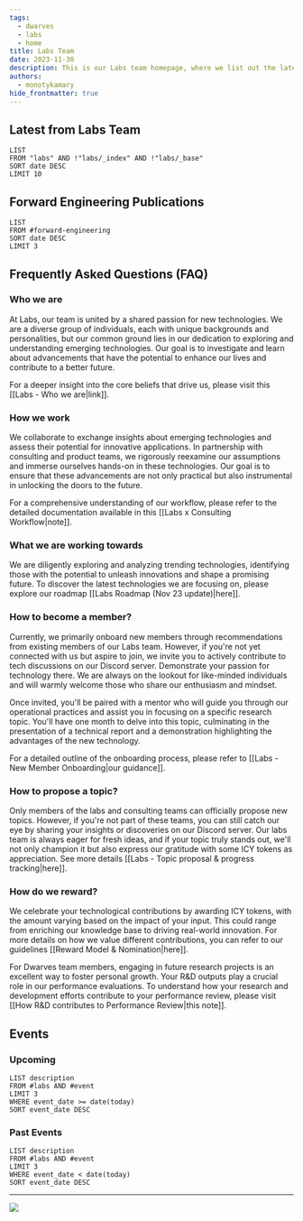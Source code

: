 ```yaml
---
tags:
  - dwarves
  - labs
  - home
title: Labs Team
date: 2023-11-30
description: This is our Labs team homepage, where we list out the latest advances in our engineering team, our publications, events & workshops, as well as frequently asked questions on who and what team labs are.
authors:
  - monotykamary
hide_frontmatter: true
---
```

<!-- col-2 #1 -->
<!-- labs-latest -->

## Latest from Labs Team
```dataview
LIST
FROM "labs" AND !"labs/_index" AND !"labs/_base"
SORT date DESC
LIMIT 10
```
<!-- /labs-latest -->
<!-- forward-engineering-publications -->

## Forward Engineering Publications
```dataview
LIST
FROM #forward-engineering
SORT date DESC
LIMIT 3
```
<!-- /forward-engineering-publications -->
<!-- /col-2 #1-->

<!-- col-2 #2 -->
<!-- faq -->

## Frequently Asked Questions (FAQ)
### Who we are
At Labs, our team is united by a shared passion for new technologies. We are a diverse group of individuals, each with unique backgrounds and personalities, but our common ground lies in our dedication to exploring and understanding emerging technologies. Our goal is to investigate and learn about advancements that have the potential to enhance our lives and contribute to a better future.

For a deeper insight into the core beliefs that drive us, please visit this [[Labs - Who we are|link]].

### How we work
We collaborate to exchange insights about emerging technologies and assess their potential for innovative applications. In partnership with consulting and product teams, we rigorously reexamine our assumptions and immerse ourselves hands-on in these technologies. Our goal is to ensure that these advancements are not only practical but also instrumental in unlocking the doors to the future.

For a comprehensive understanding of our workflow, please refer to the detailed documentation available in this [[Labs x Consulting Workflow|note]].

### What we are working towards
We are diligently exploring and analyzing trending technologies, identifying those with the potential to unleash innovations and shape a promising future. To discover the latest technologies we are focusing on, please explore our roadmap [[Labs Roadmap (Nov 23 update)|here]].

### How to become a member?
Currently, we primarily onboard new members through recommendations from existing members of our Labs team. However, if you're not yet connected with us but aspire to join, we invite you to actively contribute to tech discussions on our Discord server. Demonstrate your passion for technology there. We are always on the lookout for like-minded individuals and will warmly welcome those who share our enthusiasm and mindset.

Once invited, you'll be paired with a mentor who will guide you through our operational practices and assist you in focusing on a specific research topic. You'll have one month to delve into this topic, culminating in the presentation of a technical report and a demonstration highlighting the advantages of the new technology.

For a detailed outline of the onboarding process, please refer to [[Labs - New Member Onboarding|our guidance]].

### How to propose a topic?
Only members of the labs and consulting teams can officially propose new topics. However, if you're not part of these teams, you can still catch our eye by sharing your insights or discoveries on our Discord server. Our labs team is always eager for fresh ideas, and if your topic truly stands out, we'll not only champion it but also express our gratitude with some ICY tokens as appreciation. See more details [[Labs - Topic proposal & progress tracking|here]].

### How do we reward?
We celebrate your technological contributions by awarding ICY tokens, with the amount varying based on the impact of your input. This could range from enriching our knowledge base to driving real-world innovation. For more details on how we value different contributions, you can refer to our guidelines [[Reward Model & Nomination|here]].

For Dwarves team members, engaging in future research projects is an excellent way to foster personal growth. Your R&D outputs play a crucial role in our performance evaluations. To understand how your research and development efforts contribute to your performance review, please visit [[How R&D contributes to Performance Review|this note]].

<!-- /faq -->
<!-- events -->

## Events
### Upcoming
```dataview
LIST description
FROM #labs AND #event 
LIMIT 3
WHERE event_date >= date(today)
SORT event_date DESC
```

### Past Events
```dataview
LIST description
FROM #labs AND #event 
LIMIT 3
WHERE event_date < date(today)
SORT event_date DESC
```

<!-- /events -->
<!-- /col-2 #2 -->

---

![](assets/_base-20231130183110925.webp)
